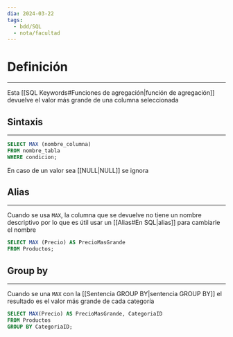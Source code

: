 ```yaml
---
dia: 2024-03-22
tags:
  - bdd/SQL
  - nota/facultad
---
```

# Definición
---
Esta [[SQL Keywords#Funciones de agregación|función de agregación]] devuelve el valor más grande de una columna seleccionada

## Sintaxis
---
```SQL
SELECT MAX (nombre_columna)
FROM nombre_tabla
WHERE condicion;
```

En caso de un valor sea [[NULL|NULL]] se ignora

## Alias
---
Cuando se usa `MAX`, la columna que se devuelve no tiene un nombre descriptivo por lo que es útil usar un [[Alias#En SQL|alias]] para cambiarle el nombre 

```SQL
SELECT MAX (Precio) AS PrecioMasGrande
FROM Productos;
```

## Group by
---
Cuando se una `MAX` con la [[Sentencia GROUP BY|sentencia GROUP BY]] el resultado es el valor más grande de cada categoría

```SQL
SELECT MAX(Precio) AS PrecioMasGrande, CategoriaID
FROM Productos
GROUP BY CategoriaID;
```